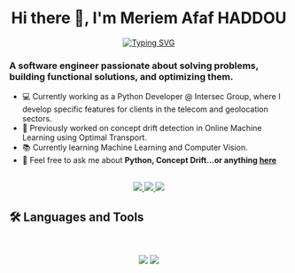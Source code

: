 <h1 align="center">
Hi there 👋, I'm Meriem Afaf HADDOU
</h1>

<p align='center'>
<a href="https://git.io/typing-svg"><img src="https://readme-typing-svg.herokuapp.com?font=Fira+Code&pause=1000&color=c77dff&width=500&lines=Software+Engineer+|+ML+Enthusiast" alt="Typing SVG" /></a>
</p>

### A software engineer passionate about solving problems, building functional solutions, and optimizing them.
- 💻 Currently working as a Python Developer @ Intersec Group, where I develop specific features for clients in the telecom and geolocation sectors.
- 🧠 Previously worked on concept drift detection in Online Machine Learning using Optimal Transport.
- 📚 Currently learning Machine Learning and Computer Vision.
- 💬 Feel free to ask me about **Python, Concept Drift...or anything [here](https://github.com/MeriemAfafHaddou/MeriemAfafHaddou/issues)**
<br>
<div align="center">
  <a href="mailto:jm_haddou@esi.dz">
    <img src="https://img.shields.io/badge/Gmail-333333?style=for-the-badge&logo=gmail&logoColor=red" />
  </a>
  <a href="https://www.linkedin.com/in/meriem-afaf-haddou-791964227/" target="_blank">
    <img src="https://img.shields.io/badge/LinkedIn-0077B5?style=for-the-badge&logo=linkedin&logoColor=white" target="_blank" />
  </a>
  <a href="https://discordapp.com/users/802954060482478130" target="_blank">
    <img src="https://img.shields.io/badge/Discord-5865F2?style=for-the-badge&logo=discord&logoColor=white" />
  </a>
</div>

## 🛠️ Languages and Tools

<br>

<p align="center">
  <img src="https://skillicons.dev/icons?i=py,flask,git,aws,docker,linux,mysql,postman" />
  <img src="https://skillicons.dev/icons?i=tensorflow,arduino,raspberrypi,flutter" />
</p>


